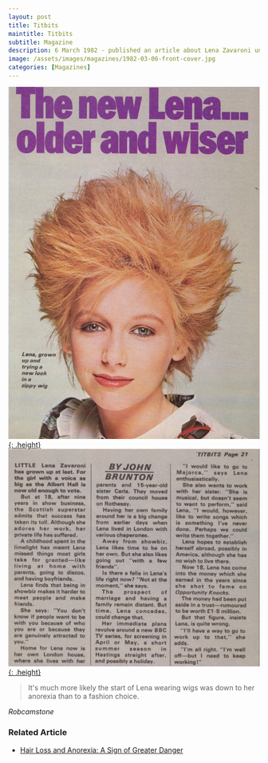 ```yaml
---
layout: post
title: Titbits
maintitle: Titbits
subtitle: Magazine
description: 6 March 1982 - published an article about Lena Zavaroni under the heading The New Lena... older and wiser.
image: /assets/images/magazines/1982-03-06-front-cover.jpg
categories: [Magazines]
---
```


[![](/assets/images/magazines/1982-03-06-front-cover.jpg){: .height}](/assets/images/magazines/1982-03-06-front-cover.jpg)
[![](/assets/images/magazines/1982-03-06-titbits-inside.jpg){: .height}](/assets/images/magazines/1982-03-06-titbits-inside.jpg)

> It's much more likely the start of Lena wearing wigs was down to her anorexia than to a fashion choice.

<cite>Robcamstone</cite>

### Related Article
* [Hair Loss and Anorexia: A Sign of Greater Danger](https://www.edcatalogue.com/hair-loss-and-anorexia-a-sign-of-greater-danger)

<style>
.height {width:auto; height:393.7px;}
</style>

